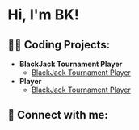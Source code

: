 <h1>Hi, I'm BK! </h1>

<h2>👨‍💻 Coding Projects:</h2>

- <b>BlackJack Tournament Player</b>
  - [BlackJack Tournament Player](https://github.com/Bareclaw/BlackJack-Tournament-Player/tree/main)
- <b> Player</b>
  - [BlackJack Tournament Player]()


<h2> 🤳 Connect with me:</h2>



<!--
**joshmadakor1/joshmadakor1** is a ✨ _special_ ✨ repository because its `README.md` (this file) appears on your GitHub profile.

Here are some ideas to get you started:

- 🔭 I’m currently working on ...
- 🌱 I’m currently learning ...
- 👯 I’m looking to collaborate on ...
- 🤔 I’m looking for help with ...
- 💬 Ask me about ...
- 📫 How to reach me: ...
- 😄 Pronouns: ...
- ⚡ Fun fact: ...
-->
